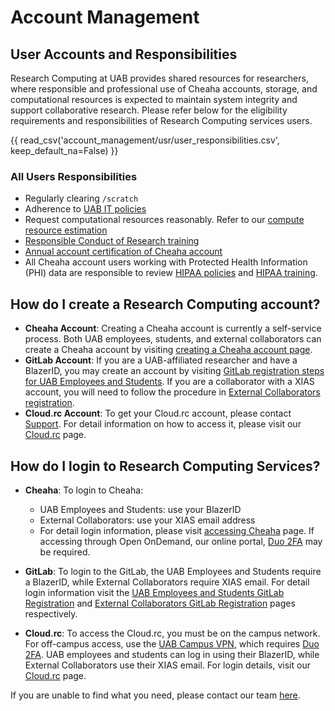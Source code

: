 # Account Management

## User Accounts and Responsibilities

Research Computing at UAB provides shared resources for researchers, where responsible and professional use of Cheaha accounts, storage, and computational resources is expected to maintain system integrity and support collaborative research. Please refer below for the eligibility requirements and responsibilities of Research Computing services users.

{{ read_csv('account_management/usr/user_responsibilities.csv', keep_default_na=False) }}

### All Users Responsibilities

- Regularly clearing `/scratch`
- Adherence to [UAB IT policies](https://www.uab.edu/it/home/policies)
- Request computational resources reasonably. Refer to our [compute resource estimation](../cheaha/job_efficiency.md/#estimating-compute-resources)
- [Responsible Conduct of Research training](https://www.uab.edu/research/home/responsible-conduct-of-research)
- [Annual account certification of Cheaha account](../account_management/cheaha_account/index.md/#account-requires-certification)
- All Cheaha account users working with Protected Health Information (PHI) data are responsible to review [HIPAA policies](https://www.uab.edu/it/home/policies/compliance/hipaa) and
[HIPAA training](https://www.uab.edu/compliance/areas-of-focus/privacy/training).

## How do I create a Research Computing account?

- **Cheaha Account**: Creating a Cheaha account is currently a self-service process. Both UAB employees, students, and external collaborators can create a Cheaha account by visiting [creating a Cheaha account page](cheaha_account.md).
- **GitLab Account**: If you are a UAB-affiliated researcher and have a BlazerID, you may create an account by visiting [GitLab registration steps for UAB Employees and Students](./gitlab_account.md/#uab-gitlab-registration). If you are a collaborator with a XIAS account, you will need to follow the procedure in [External Collaborators registration](./gitlab_account.md/#xias-external-collaborator-registration).
- **Cloud.rc Account**: To get your Cloud.rc account, please contact [Support](../help/support.md). For detail information on how to access it, please visit our [Cloud.rc](../uab_cloud/index.md) page.

## How do I login to Research Computing Services?

- **Cheaha**: To login to Cheaha:
    - UAB Employees and Students: use your BlazerID
    - External Collaborators: use your XIAS email address
    - For detail login information, please visit [accessing Cheaha](../cheaha/getting_started.md/#accessing-cheaha) page.  If accessing through Open OnDemand, our online portal, [Duo 2FA](https://www.uab.edu/it/home/security/2-factor) may be required.

- **GitLab**: To login  to the GitLab, the UAB Employees and Students require a BlazerID, while External Collaborators require XIAS email. For detail login information visit the [UAB Employees and Students GitLab Registration](./gitlab_account.md/#uab-gitlab-registration) and [External Collaborators GitLab Registration](./gitlab_account.md/#xias-external-collaborator-registration) pages respectively.

- **Cloud.rc**: To access the Cloud.rc, you must be on the campus network. For off-campus access, use the [UAB Campus VPN](https://www.uab.edu/it/home/tech-solutions/network/vpn), which requires [Duo 2FA](https://www.uab.edu/it/home/security/2-factor).
UAB employees and students can log in using their BlazerID, while External Collaborators use their XIAS email. For login details, visit our [Cloud.rc](../uab_cloud/index.md/#first-steps) page.

If you are unable to find what you need, please contact our team [here](../index.md#how-to-contact-us).
